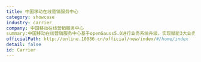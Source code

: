 ```yaml
---
title: 中国移动在线营销服务中心
category: showcase
industry: carrier
company: 中国移动在线营销服务中心
summary:中国移动在线营销服务中心基于openGauss5.0进行业务系统升级，实现赋能3大业务场景生产落地：在全链路海量数据存储场景，存储成本节省30%；在智能质检的数据分析场景，复杂SQL查询性能提升1倍；在新电商在线交易场景，数据库接口的响应时间节省50%。
officialPath: http://online.10086.cn/official/new/index/#/home/index
detail: false
id: Carrier
---
```

